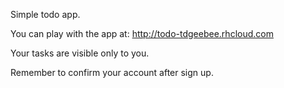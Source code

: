 Simple todo app.

You can play with the app at: http://todo-tdgeebee.rhcloud.com

Your tasks are visible only to you.

Remember to confirm your account after sign up.
